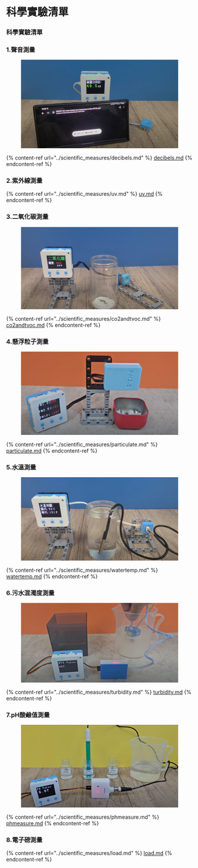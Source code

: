 # 科學實驗清單

### 科學實驗清單

### 1.聲音測量

<figure><img src="../.gitbook/assets/image (56).png" alt=""><figcaption></figcaption></figure>

{% content-ref url="../scientific_measures/decibels.md" %}
[decibels.md](../scientific_measures/decibels.md)
{% endcontent-ref %}

### 2.紫外線測量

{% content-ref url="../scientific_measures/uv.md" %}
[uv.md](../scientific_measures/uv.md)
{% endcontent-ref %}

### 3.二氧化碳測量

<figure><img src="../.gitbook/assets/image (1) (1) (1) (1) (1) (1) (1) (1) (1) (1) (1) (1) (1) (1) (1) (1) (1) (1) (1) (1) (1) (1) (1) (1) (1) (1) (1) (1).png" alt=""><figcaption></figcaption></figure>

{% content-ref url="../scientific_measures/co2andtvoc.md" %}
[co2andtvoc.md](../scientific_measures/co2andtvoc.md)
{% endcontent-ref %}

### 4.懸浮粒子測量

<figure><img src="../.gitbook/assets/image (59).png" alt=""><figcaption></figcaption></figure>

{% content-ref url="../scientific_measures/particulate.md" %}
[particulate.md](../scientific_measures/particulate.md)
{% endcontent-ref %}

### 5.水溫測量

<figure><img src="../.gitbook/assets/image (57).png" alt=""><figcaption></figcaption></figure>

{% content-ref url="../scientific_measures/watertemp.md" %}
[watertemp.md](../scientific_measures/watertemp.md)
{% endcontent-ref %}

### 6.污水混濁度測量

<figure><img src="../.gitbook/assets/image (54).png" alt=""><figcaption></figcaption></figure>

{% content-ref url="../scientific_measures/turbidity.md" %}
[turbidity.md](../scientific_measures/turbidity.md)
{% endcontent-ref %}

### 7.pH酸鹼值測量

<figure><img src="../.gitbook/assets/image (55).png" alt=""><figcaption></figcaption></figure>

{% content-ref url="../scientific_measures/phmeasure.md" %}
[phmeasure.md](../scientific_measures/phmeasure.md)
{% endcontent-ref %}

### 8.電子磅測量

{% content-ref url="../scientific_measures/load.md" %}
[load.md](../scientific_measures/load.md)
{% endcontent-ref %}

